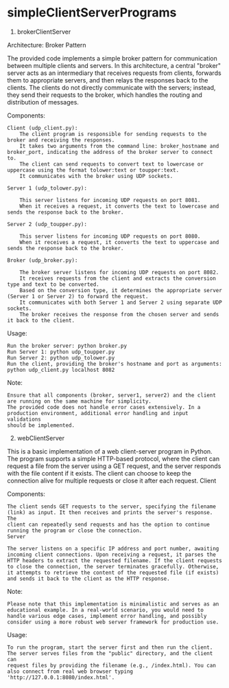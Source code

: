 # simpleClientServerPrograms

1. brokerClientServer

Architecture: Broker Pattern

The provided code implements a simple broker pattern for communication between multiple clients and servers. In this architecture, a central "broker" server acts as an intermediary that receives requests from clients, forwards them to appropriate servers, and then relays the responses back to the clients. The clients do not directly communicate with the servers; instead, they send their requests to the broker, which handles the routing and distribution of messages.

Components:

    Client (udp_client.py):
        The client program is responsible for sending requests to the broker and receiving the responses.
        It takes two arguments from the command line: broker_hostname and broker_port, indicating the address of the broker server to connect to.
        The client can send requests to convert text to lowercase or uppercase using the format tolower:text or toupper:text.
        It communicates with the broker using UDP sockets.

    Server 1 (udp_tolower.py):

        This server listens for incoming UDP requests on port 8081.
        When it receives a request, it converts the text to lowercase and sends the response back to the broker.

    Server 2 (udp_toupper.py):

        This server listens for incoming UDP requests on port 8080.
        When it receives a request, it converts the text to uppercase and sends the response back to the broker.

    Broker (udp_broker.py):

        The broker server listens for incoming UDP requests on port 8082.
        It receives requests from the client and extracts the conversion type and text to be converted.
        Based on the conversion type, it determines the appropriate server (Server 1 or Server 2) to forward the request.
        It communicates with both Server 1 and Server 2 using separate UDP sockets.
        The broker receives the response from the chosen server and sends it back to the client.

Usage:

    Run the broker server: python broker.py
    Run Server 1: python udp_toupper.py
    Run Server 2: python udp_tolower.py
    Run the client, providing the broker's hostname and port as arguments: python udp_client.py localhost 8082

Note:

    Ensure that all components (broker, server1, server2) and the client are running on the same machine for simplicity.
    The provided code does not handle error cases extensively. In a production environment, additional error handling and input validations
    should be implemented.



2. webClientServer

This is a basic implementation of a web client-server program in Python. The program supports a simple HTTP-based protocol, where the client can request a file from the server using a GET request, and the server responds with the file content if it exists. The client can choose to keep the connection alive for multiple requests or close it after each request.
Client

Components:

    The client sends GET requests to the server, specifying the filename (link) as input. It then receives and prints the server's response. The
    client can repeatedly send requests and has the option to continue running the program or close the connection.
    Server

    The server listens on a specific IP address and port number, awaiting incoming client connections. Upon receiving a request, it parses the 
    HTTP headers to extract the requested filename. If the client requests to close the connection, the server terminates gracefully. Otherwise, 
    it attempts to retrieve the content of the requested file (if exists) and sends it back to the client as the HTTP response.

Note:

    Please note that this implementation is minimalistic and serves as an educational example. In a real-world scenario, you would need to 
    handle various edge cases, implement error handling, and possibly consider using a more robust web server framework for production use.
Usage:

    To run the program, start the server first and then run the client. The server serves files from the "public" directory, and the client can 
    request files by providing the filename (e.g., /index.html). You can also connect from real web browser typing 'http://127.0.0.1:8080/index.html'.


